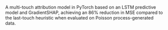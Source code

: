 A multi-touch attribution model in PyTorch based on an LSTM predictive model and GradientSHAP, achieving an 86% reduction in MSE compared to the last-touch heuristic when evaluated on Poisson process-generated data.
